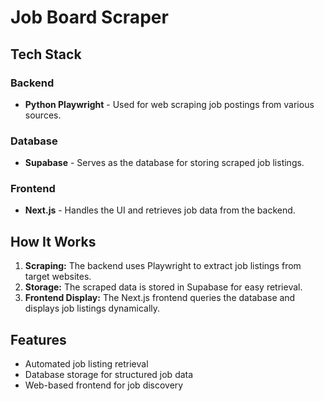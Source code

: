 # Job Board Scraper

## Tech Stack

### Backend
- **Python Playwright** - Used for web scraping job postings from various sources.

### Database
- **Supabase** - Serves as the database for storing scraped job listings.

### Frontend
- **Next.js** - Handles the UI and retrieves job data from the backend.

## How It Works

1. **Scraping:** The backend uses Playwright to extract job listings from target websites.
2. **Storage:** The scraped data is stored in Supabase for easy retrieval.
3. **Frontend Display:** The Next.js frontend queries the database and displays job listings dynamically.

## Features

- Automated job listing retrieval
- Database storage for structured job data
- Web-based frontend for job discovery

